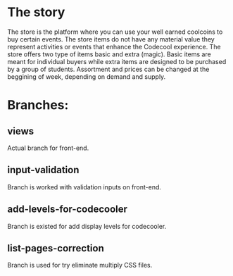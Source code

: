 # The story

The store is the platform where you can use your well earned coolcoins to buy certain events.
The store items do not have any material value they represent activities or events that enhance the Codecool experience.
The store offers two type of items basic and extra (magic).
Basic items are meant for individual buyers while extra items are designed to be purchased by a group of students.
Assortment and prices can be changed at the beggining of week, depending on demand and supply.

# Branches:
## views
Actual branch for front-end.
## input-validation
Branch is worked with validation inputs on front-end.
## add-levels-for-codecooler
Branch is existed for add display levels for codecooler.
## list-pages-correction
Branch is used for try eliminate multiply CSS files.
